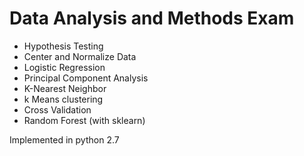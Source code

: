 # Data Analysis and Methods Exam

* Hypothesis Testing
* Center and Normalize Data
* Logistic Regression
* Principal Component Analysis
* K-Nearest Neighbor
* k Means clustering
* Cross Validation
* Random Forest (with sklearn)

Implemented in python 2.7
